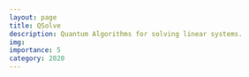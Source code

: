 ```yaml
---
layout: page
title: QSolve
description: Quantum Algorithms for solving linear systems.
img: 
importance: 5
category: 2020
---
```

